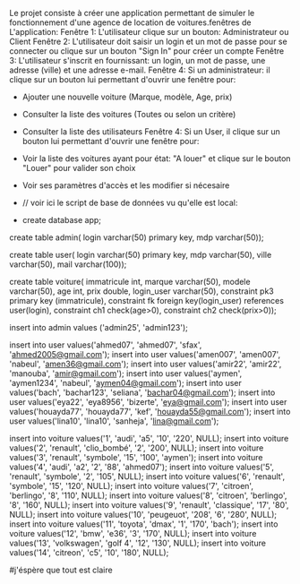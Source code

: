 Le projet consiste à créer une application permettant de simuler le fonctionnement d'une agence de location de voitures.fenêtres de L'application:
Fenêtre 1:
L'utilisateur clique sur un bouton: Administrateur ou Client
Fenêtre 2:
L'utilisateur doit saisir un login et un mot de passe pour se connecter ou clique sur un bouton "Sign In" pour créer un compte 
Fenêtre 3:
L'utilisateur s'inscrit en fournissant: un login, un mot de passe, une adresse (ville) et une adresse e-mail.
Fenêtre 4:
Si un administrateur: il clique sur un bouton lui permettant d'ouvrir une fenêtre pour:
- Ajouter une nouvelle voiture (Marque, modèle, Age, prix)
- Consulter la liste des voitures (Toutes ou selon un critère)
- Consulter la liste des utilisateurs
Fenêtre 4:
Si un User, il clique sur un bouton lui permettant d'ouvrir une fenêtre pour:
- Voir la liste des voitures ayant pour état: "A louer" et clique sur le bouton "Louer" pour valider son choix
- Voir ses paramètres d'accès et les modifier si nécesaire

- // voir ici le script de base de données vu qu'elle est local:
- create database app;
  
create table admin(
login varchar(50) primary key,
mdp varchar(50));

create table user(
login varchar(50) primary key,
mdp varchar(50),
ville varchar(50),
mail varchar(100));

create table voiture(
immatricule int,
marque varchar(50),
modele varchar(50),
age int,
prix double,
login_user varchar(50),
constraint pk3 primary key (immatricule),
constraint fk foreign key(login_user) references user(login),
constraint ch1 check(age>0),
constraint ch2 check(prix>0));

insert into admin values ('admin25', 'admin123');

insert into user values('ahmed07', 'ahmed07', 'sfax', 'ahmed2005@gmail.com');
insert into user values('amen007', 'amen007', 'nabeul', 'amen36@gmail.com');
insert into user values('amir22', 'amir22', 'manouba', 'amir@gmail.com');
insert into user values('aymen', 'aymen1234', 'nabeul', 'aymen04@gmail.com');
insert into user values('bach', 'bachar123', 'seliana', 'bachar04@gmail.com');
insert into user values('eya22', 'eya8956', 'bizerte', 'eya@gmail.com');
insert into user values('houayda77', 'houayda77', 'kef', 'houayda55@gmail.com');
insert into user values('lina10', 'lina10', 'sanheja', 'lina@gmail.com');

insert into voiture values('1', 'audi', 'a5', '10', '220', NULL);
insert into voiture values('2', 'renault', 'clio_bombé', '2', '200', NULL);
insert into voiture values('3', 'renault', 'symbole', '15', '100', 'aymen');
insert into voiture values('4', 'audi', 'a2', '2', '88', 'ahmed07');
insert into voiture values('5', 'renault', 'symbole', '2', '105', NULL);
insert into voiture values('6', 'renault', 'symbole', '15', '120', NULL);
insert into voiture values('7', 'citroen', 'berlingo', '8', '110', NULL);
insert into voiture values('8', 'citroen', 'berlingo', '8', '160', NULL);
insert into voiture values('9', 'renault', 'classique', '17', '80', NULL);
insert into voiture values('10', 'peugeuot', '208', '6', '280', NULL);
insert into voiture values('11', 'toyota', 'dmax', '1', '170', 'bach');
insert into voiture values('12', 'bmw', 'e36', '3', '170', NULL);
insert into voiture values('13', 'volkswagen', 'golf 4', '12', '130', NULL);
insert into voiture values('14', 'citreon', 'c5', '10', '180', NULL);

#j'éspère que tout est claire 
